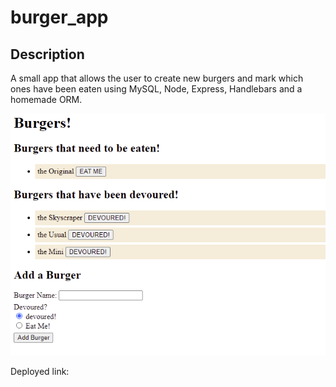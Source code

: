 # burger_app

## Description
A small app that allows the user to create new burgers and mark which ones have been eaten using MySQL, Node, Express, Handlebars and a homemade ORM. 

<img src="public\assets\images\Screenshot 2021-02-11 002112.png">

Deployed link:

